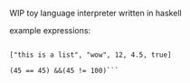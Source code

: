 WIP toy language interpreter written in haskell

example expressions:

```1543.34 / 4 + 17 - -19

["this is a list", "wow", 12, 4.5, true]

(45 == 45) &&(45 != 100)```

